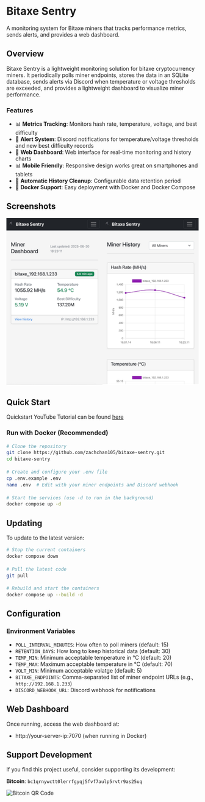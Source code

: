 # Bitaxe Sentry

A monitoring system for Bitaxe miners that tracks performance metrics, sends alerts, and provides a web dashboard.

## Overview

Bitaxe Sentry is a lightweight monitoring solution for bitaxe cryptocurrency miners. It periodically polls miner endpoints, stores the data in an SQLite database, sends alerts via Discord when temperature or voltage thresholds are exceeded, and provides a lightweight dashboard to visualize miner performance.

### Features

- 📊 **Metrics Tracking**: Monitors hash rate, temperature, voltage, and best difficulty
- 🚨 **Alert System**: Discord notifications for temperature/voltage thresholds and new best difficulty records
- 📱 **Web Dashboard**: Web interface for real-time monitoring and history charts
- 📊 **Mobile Friendly**: Responsive design works great on smartphones and tablets
- 🔄 **Automatic History Cleanup**: Configurable data retention period
- 🐳 **Docker Support**: Easy deployment with Docker and Docker Compose

## Screenshots

![Dashboard View](./public/merged_image.png)

## Quick Start

Quickstart YouTube Tutorial can be found [here](https://www.youtube.com/watch?v=dw9u-o4kAWI)

### Run with Docker (Recommended)

```bash
# Clone the repository
git clone https://github.com/zachchan105/bitaxe-sentry.git
cd bitaxe-sentry

# Create and configure your .env file
cp .env.example .env
nano .env  # Edit with your miner endpoints and Discord webhook

# Start the services (use -d to run in the background)
docker compose up -d
```

## Updating

To update to the latest version:

```bash
# Stop the current containers
docker compose down

# Pull the latest code
git pull

# Rebuild and start the containers
docker compose up --build -d
```

## Configuration

### Environment Variables

- `POLL_INTERVAL_MINUTES`: How often to poll miners (default: 15)
- `RETENTION_DAYS`: How long to keep historical data (default: 30)
- `TEMP_MIN`: Minimum acceptable temperature in °C (default: 20)
- `TEMP_MAX`: Maximum acceptable temperature in °C (default: 70)
- `VOLT_MIN`: Minimum acceptable volatge (default: 5)
- `BITAXE_ENDPOINTS`: Comma-separated list of miner endpoint URLs (e.g., `http://192.168.1.233`)
- `DISCORD_WEBHOOK_URL`: Discord webhook for notifications

## Web Dashboard

Once running, access the web dashboard at:
- http://your-server-ip:7070 (when running in Docker)

## Support Development

If you find this project useful, consider supporting its development:

**Bitcoin**: `bc1qrnywctt0lerrfgyqj5fvf7aulp5rvtr9as25uq`

![Bitcoin QR Code](https://api.qrserver.com/v1/create-qr-code/?size=150x150&data=bitcoin:bc1qrnywctt0lerrfgyqj5fvf7aulp5rvtr9as25uq) 
